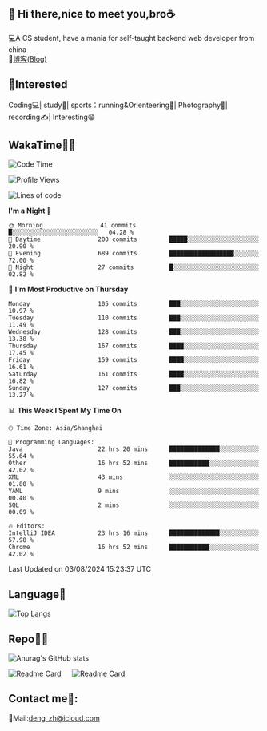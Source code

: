 👋 Hi there,nice to meet you,bro☕
---
💻A CS student, have a mania for self-taught backend web developer from china   
📌[博客(Blog)](https://github.com/HealUP/MyBlog)

 <!-- waka-box start -->
 <!-- waka-box end -->
 
🧲**Interested**
--
Coding💻| study📖| sports：running&Orienteering🏃‍| Photography📸| recording✍️| Interesting😁

WakaTime👨‍💻
---
<!--START_SECTION:waka-->
![Code Time](http://img.shields.io/badge/Code%20Time-1%2C621%20hrs%2023%20mins-blue)

![Profile Views](http://img.shields.io/badge/Profile%20Views-0-blue)

![Lines of code](https://img.shields.io/badge/From%20Hello%20World%20I%27ve%20Written-205.0%20thousand%20lines%20of%20code-blue)

**I'm a Night 🦉** 

```text
🌞 Morning                41 commits          █░░░░░░░░░░░░░░░░░░░░░░░░   04.28 % 
🌆 Daytime                200 commits         █████░░░░░░░░░░░░░░░░░░░░   20.90 % 
🌃 Evening                689 commits         ██████████████████░░░░░░░   72.00 % 
🌙 Night                  27 commits          █░░░░░░░░░░░░░░░░░░░░░░░░   02.82 % 
```
📅 **I'm Most Productive on Thursday** 

```text
Monday                   105 commits         ███░░░░░░░░░░░░░░░░░░░░░░   10.97 % 
Tuesday                  110 commits         ███░░░░░░░░░░░░░░░░░░░░░░   11.49 % 
Wednesday                128 commits         ███░░░░░░░░░░░░░░░░░░░░░░   13.38 % 
Thursday                 167 commits         ████░░░░░░░░░░░░░░░░░░░░░   17.45 % 
Friday                   159 commits         ████░░░░░░░░░░░░░░░░░░░░░   16.61 % 
Saturday                 161 commits         ████░░░░░░░░░░░░░░░░░░░░░   16.82 % 
Sunday                   127 commits         ███░░░░░░░░░░░░░░░░░░░░░░   13.27 % 
```


📊 **This Week I Spent My Time On** 

```text
🕑︎ Time Zone: Asia/Shanghai

💬 Programming Languages: 
Java                     22 hrs 20 mins      ██████████████░░░░░░░░░░░   55.64 % 
Other                    16 hrs 52 mins      ███████████░░░░░░░░░░░░░░   42.02 % 
XML                      43 mins             ░░░░░░░░░░░░░░░░░░░░░░░░░   01.80 % 
YAML                     9 mins              ░░░░░░░░░░░░░░░░░░░░░░░░░   00.40 % 
SQL                      2 mins              ░░░░░░░░░░░░░░░░░░░░░░░░░   00.09 % 

🔥 Editors: 
IntelliJ IDEA            23 hrs 16 mins      ██████████████░░░░░░░░░░░   57.98 % 
Chrome                   16 hrs 52 mins      ███████████░░░░░░░░░░░░░░   42.02 % 
```


 Last Updated on 03/08/2024 15:23:37 UTC
<!--END_SECTION:waka-->

Language🚀
---
[![Top Langs](https://github-readme-stats.vercel.app/api/top-langs/?username=HealUP&layout=compact&hide_border=true)](https://github.com/HealUP)

Repo🧑‍💻
---
![Anurag's GitHub stats](https://github-readme-stats.vercel.app/api?username=HealUP&count_private=true&show_icons=true&theme=gruvbox&hide_border=true) 

[![Readme Card](https://github-readme-stats.vercel.app/api/pin/?username=HealUP&repo=InternetEy&theme=transparent)](https://github.com/HealUP/InternetEy) &emsp;
[![Readme Card](https://github-readme-stats.vercel.app/api/pin/?username=HealUP&repo=CampusExperience&theme=transparent)](https://github.com/HealUP/CampusExperience)


Contact me📱:
---
📮Mail:deng_zh@icloud.com  
